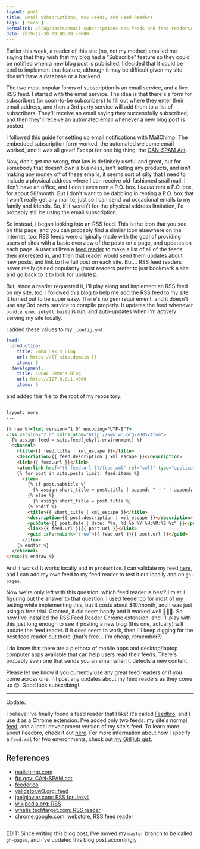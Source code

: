 ```yaml
---
layout: post
title: Email Subscriptions, RSS Feeds, and Feed Readers
tags: [ tech ]
permalink: /blog/posts/email-subscriptions-rss-feeds-and-feed-readers/
date: 2019-12-30 00:00:00 -0600
---
```


Earlier this week, a reader of this site (no, not my mother) emailed me saying that they wish that my blog had a "Subscribe" feature so they could be notified when a new blog post is published. I decided that it could be cool to implement that feature, although it may be difficult given my site doesn't have a database or a backend.

The two most popular forms of subscription is an email service, and a live RSS feed. I started with the email service. The idea is that there's a form for subscribers (or soon-to-be subscribers) to fill out where they enter their email address, and then a 3rd party service will add them to a list of subscribers. They'll receive an email saying they successfully subscribed, and then they'll receive an automated email whenever a new blog post is posted.

I followed [this guide](https://blog.webjeda.com/jekyll-subscribe-form/) for setting up email notifications with [MailChimp](https://mailchimp.com/). The embedded subscription form worked, the automated welcome email worked, and it was all great! Except for one big thing: the [CAN-SPAM Act](https://www.ftc.gov/tips-advice/business-center/guidance/can-spam-act-compliance-guide-business).

Now, don't get me wrong, that law is definitely useful and great, but for somebody that doesn't own a business, isn't selling any products, and isn't making any money off of these emails, it seems sort of silly that I need to include a physical address where I can receive old-fashioned snail mail. I don't have an office, and I don't even rent a P.O. box. I _could_ rent a P.O. box, for about $8/month. But I don't want to be dabbling in renting a P.O. box that I won't really get any mail to, just so I can send out occasional emails to my family and friends. So, if it weren't for the physical address limitation, I'd probably still be using the email subscription.

So instead, I began looking into an RSS feed. This is the <i color="orange" data-feather="rss"></i> icon that you see on this page, and you can probably find a similar icon elsewhere on the internet, too. RSS feeds were originally made with the goal of providing users of sites with a basic overview of the posts on a page, and updates on each page. A user utilizes a [feed reader](https://whatis.techtarget.com/definition/RSS-reader) to make a list of all of the feeds their interested in, and then that reader would send them updates about new posts, and link to the full post on each site. But... RSS feed readers never really gained popularity (most readers prefer to just bookmark a site and go back to it to look for updates).

But, since a reader requested it, I'll play along and implement an RSS feed on my site, too. I followed [this blog](https://joelglovier.com/writing/rss-for-jekyll) to help me add the RSS feed to my site. It turned out to be super easy. There's no gem requirement, and it doesn't use any 3rd party service to compile properly. It updates the feed whenever `bundle exec jekyll build` is run, and auto-updates when I'm actively serving my site locally.

I added these values to my `_config.yml`:

```yml
feed:
  production:
    title: Emma Sax's Blog
    url: https://{{ site.domain }}
    items: 5
  development:
    title: LOCAL Emma's Blog
    url: http://127.0.0.1:4000
    items: 5
```

and added this file to the root of my repository:

```html
---
layout: none
---

{% raw %}<?xml version="1.0" encoding="UTF-8"?>
<rss version="2.0" xmlns:atom="http://www.w3.org/2005/Atom">
  {% assign feed = site.feed[jekyll.environment] %}
  <channel>
    <title>{{ feed.title | xml_escape }}</title>
    <description>{{ feed.description | xml_escape }}</description>
    <link>{{ feed.url }}</link>
    <atom:link href="{{ feed.url }}/feed.xml" rel="self" type="application/rss+xml" />
    {% for post in site.posts limit: feed.items %}
      <item>
        {% if post.subtitle %}
          {% assign short_title = post.title | append: " — " | append: post.subtitle %}
        {% else %}
          {% assign short_title = post.title %}
        {% endif %}
        <title>{{ short_title | xml_escape }}</title>
        <description>{{ post.description | xml_escape }}</description>
        <pubDate>{{ post.date | date: "%a, %d %b %Y %H:%M:%S %z" }}</pubDate>
        <link>{{ feed.url }}{{ post.url }}</link>
        <guid isPermaLink="true">{{ feed.url }}{{ post.url }}</guid>
      </item>
    {% endfor %}
  </channel>
</rss>{% endraw %}
```

And it works! It works locally and in `production`. I can validate my feed [here](https://validator.w3.org/feed/), and I can add my own feed to my feed reader to test it out locally and on `gh-pages`.

Now we're only left with this question: which feed reader is best? I'm still figuring out the answer to that question. I used [feeder.co](https://feeder.co/reader) for most of my testing while implementing this, but it costs about $10/month, and I was just using a free trial. Granted, it did seem handy and it worked well 🤷🏻‍♀️. So now I've installed the [RSS Feed Reader Chrome extension](https://chrome.google.com/webstore/detail/rss-feed-reader/cdlhhcmmdobckneongkkmgigcimeibpf), and I'll play with this just long enough to see if posting a new blog (this one, actually) will update the feed reader. If it does seem to work, then I'll keep digging for the best feed reader out there (that's free... I'm cheap, remember?).

I do know that there are a plethora of mobile apps and desktop/laptop computer apps available that can help users read their feeds. There's probably even one that sends you an email when it detects a new content.

Please let me know if you currently use any great feed readers or if you come across one. I'll post any updates about my feed readers as they come up 😊. Good luck subscribing!

---

Update:

I believe I've finally found a feed reader that I like! It's called [Feedbro](https://twitter.com/feedbro), and I use it as a Chrome extension. I've added only two feeds: my site's normal [feed](/feed.xml), and a local development version of my site's feed. To learn more about Feedbro, check it out [here](https://nodetics.com/feedbro/). For more information about how I specify a `feed.xml` for two environments, check out [my GitHub gist](https://gist.github.com/emmahsax/7c3b70a8f983fea9610209e9d7618cf4).

## References

* [mailchimp.com](https://mailchimp.com/)
* [ftc.gov: CAN-SPAM act](https://www.ftc.gov/tips-advice/business-center/guidance/can-spam-act-compliance-guide-business)
* [feeder.co](https://feeder.co)
* [validator.w3.org: feed](https://validator.w3.org/feed/)
* [joelglovier.com: RSS for Jekyll](https://joelglovier.com/writing/rss-for-jekyll)
* [wikipedia.org: RSS](https://en.wikipedia.org/wiki/RSS)
* [whatis.techtarget.com: RSS reader](https://whatis.techtarget.com/definition/RSS-reader)
* [chrome.google.com: webstore, RSS feed reader](https://chrome.google.com/webstore/detail/rss-feed-reader/cdlhhcmmdobckneongkkmgigcimeibpf)

---

EDIT: Since writing this blog post, I've moved my `master` branch to be called `gh-pages`, and I've updated this blog post accordingly.
